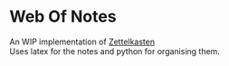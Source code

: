 # Web Of Notes
An WIP implementation of [Zettelkasten](https://en.wikipedia.org/wiki/Zettelkasten)\
Uses latex for the notes and python for organising them.
